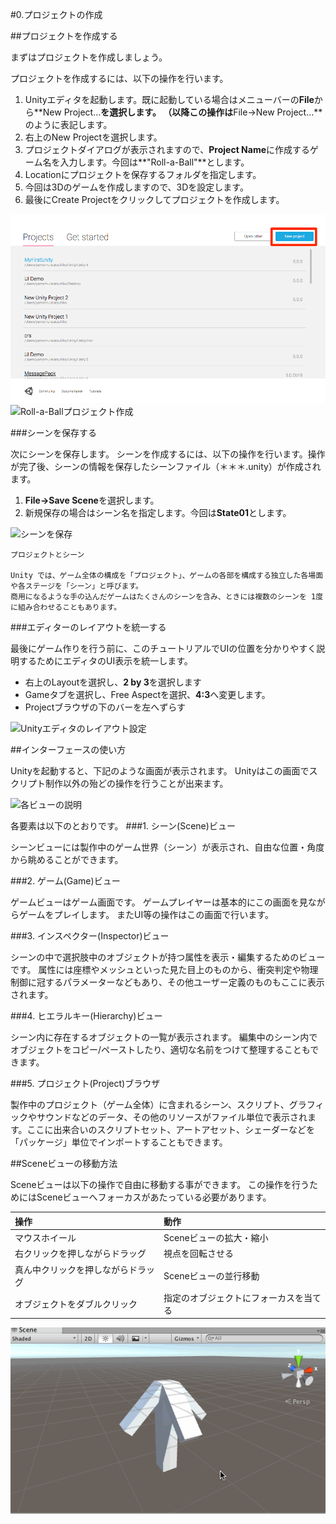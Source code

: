 #0.プロジェクトの作成

##プロジェクトを作成する

まずはプロジェクトを作成しましょう。

プロジェクトを作成するには、以下の操作を行います。

1. Unityエディタを起動します。既に起動している場合はメニューバーの**File**から**New Project...**を選択します。  （以降この操作は**File→New Project...**のように表記します。
2.  右上のNew Projectを選択します。
2.  プロジェクトダイアログが表示されますので、**Project Name**に作成するゲーム名を入力します。今回は**"Roll-a-Ball"**とします。
3.  Locationにプロジェクトを保存するフォルダを指定します。
4.  今回は3Dのゲームを作成しますので、3Dを設定します。
5.  最後にCreate Projectをクリックしてプロジェクトを作成します。

![New Project作成](img/New_Project作成.png)
![Roll-a-Ballプロジェクト作成](img/Roll-a-Ballプロジェクト作成.png)

###シーンを保存する

次にシーンを保存します。
シーンを作成するには、以下の操作を行います。操作が完了後、シーンの情報を保存したシーンファイル（＊＊＊.unity）が作成されます。

1.  **File→Save Scene**を選択します。
2.  新規保存の場合はシーン名を指定します。今回は**State01**とします。


![シーンを保存](img/シーンを保存.png)


```
プロジェクトとシーン

Unity では、ゲーム全体の構成を「プロジェクト」、ゲームの各部を構成する独立した各場面や各ステージを「シーン」と呼びます。
商用になるような手の込んだゲームはたくさんのシーンを含み、ときには複数のシーンを 1度に組み合わせることもあります。
```

###エディターのレイアウトを統一する


最後にゲーム作りを行う前に、このチュートリアルでUIの位置を分かりやすく説明するためにエディタのUI表示を統一します。

*  右上のLayoutを選択し、**2 by 3**を選択します
*  Gameタブを選択し、Free Aspectを選択、**4:3**へ変更します。
*  Projectブラウザの下のバーを左へずらす

![Unityエディタのレイアウト設定](img/Unityエディタのレイアウト設定.png)


##インターフェースの使い方

Unityを起動すると、下記のような画面が表示されます。
Unityはこの画面でスクリプト制作以外の殆どの操作を行うことが出来ます。

![各ビューの説明](img/各ビューの説明.png)


各要素は以下のとおりです。
###1.  シーン(Scene)ビュー

シーンビューには製作中のゲーム世界（シーン）が表示され、自由な位置・角度から眺めることができます。

###2.  ゲーム(Game)ビュー  

ゲームビューはゲーム画面です。
ゲームプレイヤーは基本的にこの画面を見ながらゲームをプレイします。
またUI等の操作はこの画面で行います。
	
###3.  インスペクター(Inspector)ビュー

シーンの中で選択肢中のオブジェクトが持つ属性を表示・編集するためのビューです。
属性には座標やメッシュといった見た目上のものから、衝突判定や物理制御に冠するパラメーターなどもあり、その他ユーザー定義のものもここに表示されます。

###4.  ヒエラルキー(Hierarchy)ビュー

シーン内に存在するオブジェクトの一覧が表示されます。
編集中のシーン内でオブジェクトをコピー/ペーストしたり、適切な名前をつけて整理することもできます。

###5.  プロジェクト(Project)ブラウザ

製作中のプロジェクト（ゲーム全体）に含まれるシーン、スクリプト、グラフィックやサウンドなどのデータ、その他のリソースがファイル単位で表示されます。ここに出来合いのスクリプトセット、アートアセット、シェーダーなどを「パッケージ」単位でインポートすることもできます。


##Sceneビューの移動方法

Sceneビューは以下の操作で自由に移動する事ができます。
この操作を行うためにはSceneビューへフォーカスがあたっている必要があります。

| 操作      | 動作 |
| :--------- | :-----|
| マウスホイール      | Sceneビューの拡大・縮小  |
| 右クリックを押しながらドラッグ      | 視点を回転させる  |
| 真ん中クリックを押しながらドラッグ      | Sceneビューの並行移動  |
| オブジェクトをダブルクリック      | 指定のオブジェクトにフォーカスを当てる  |

![SceneViewの動き](img/SceneViewの動き.gif)